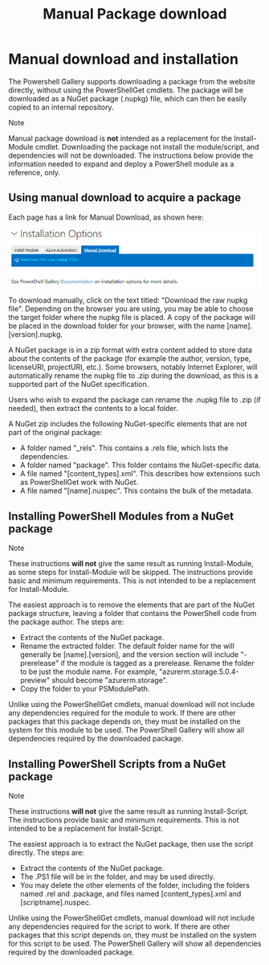 ﻿---
ms.date:  06/26/18
contributor:  JKeithB
keywords:  gallery,powershell,psgallery
title:  Manual Package download 
---
# Manual download and installation

The Powershell Gallery supports downloading a package from the website directly, without using the PowerShellGet cmdlets. 
The package will be downloaded as a NuGet package (.nupkg) file, which can then be easily copied to an internal repository. 

> [!NOTE]
> Manual package download is **not** intended as a replacement for the Install-Module cmdlet. 
> Downloading the package not install the module/script, and dependencies will not be downloaded. 
> The instructions below provide the information needed to expand and deploy a PowerShell module as a reference, only. 

## Using manual download to acquire a package

Each page has a link for Manual Download, as shown here:

![Manual Download](../../Images/Manual_Item_Download.PNG)

To download manually, click on the text titled: "Download the raw nupkg file". 
Depending on the browser you are using, you may be able to choose the target folder where the nupkg file is placed. 
A copy of the package will be placed in the download folder for your browser, with the name [name].[version].nupkg. 

A NuGet package is in a zip format with extra content added to store data about the contents of the package (for example the author, version, type, licenseURI, projectURI, etc.). 
Some browsers, notably Internet Explorer, will automatically rename the nupkg file to .zip during the download, as this is a supported part of the NuGet specification. 

Users who wish to expand the package can rename the .nupkg file to .zip (if needed), then extract the contents to a local folder. 

A NuGet zip includes the following NuGet-specific elements that are not part of the original package:

* A folder named "_rels". This contains a .rels file, which lists the dependencies. 
* A folder named "package". This folder contains the NuGet-specific data.
* A file named "[content_types].xml". This describes how extensions such as PowerShellGet work with NuGet.
* A file named "[name].nuspec". This contains the bulk of the metadata.

## Installing PowerShell Modules from a NuGet package

> [!NOTE]
> These instructions **will not** give the same result as running Install-Module, as some steps for Install-Module will be skipped. 
> The instructions provide basic and minimum requirements. This is not intended to be a replacement for Install-Module. 

The easiest approach is to remove the elements that are part of the NuGet package structure, leaving a folder that contains the PowerShell code from the package author. 
The steps are:

* Extract the contents of the NuGet package.  
* Rename the extracted folder. The default folder name for the will generally be [name].[version], and the version section will include "-prerelease" if the module is tagged as a prerelease. Rename the folder to be just the module name. For example, "azurerm.storage.5.0.4-preview" should become "azurerm.storage". 
* Copy the folder to your PSModulePath. 

Unlike using the PowerShellGet cmdlets, manual download will not include any dependencies required for the module to work. 
If there are other packages that this package depends on, they must be installed on the system for this module to be used.
The PowerShell Gallery will show all dependencies required by the downloaded package.

## Installing PowerShell Scripts from a NuGet package

> [!NOTE]
> These instructions **will not** give the same result as running Install-Script. 
> The instructions provide basic and minimum requirements. This is not intended to be a replacement for Install-Script. 

The easiest approach is to extract the NuGet package, then use the script directly. 
The steps are:

* Extract the contents of the NuGet package.  
* The .PS1 file will be in the folder, and may be used directly. 
* You may delete the other elements of the folder, including the folders named .rel and .package, and files named [content_types].xml and [scriptname].nuspec. 

Unlike using the PowerShellGet cmdlets, manual download will not include any dependencies required for the script to work. 
If there are other packages that this script depends on, they must be installed on the system for this script to be used.
The PowerShell Gallery will show all dependencies required by the downloaded package.

